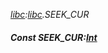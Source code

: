 _[libc](../../modules/libc/libc-module.md):[libc](../../modules/libc/libc-module.md).SEEK\_CUR_
##### Const SEEK\_CUR:[Int](../../modules/wonkey/wonkey-types-int.md)

